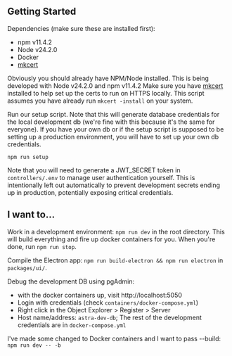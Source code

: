 ## Getting Started

Dependencies (make sure these are installed first):

- npm v11.4.2
- Node v24.2.0
- Docker
- [mkcert](https://github.com/FiloSottile/mkcert)

Obviously you should already have NPM/Node installed. This is being developed with Node v24.2.0 and npm v11.4.2
Make sure you have [mkcert](https://github.com/FiloSottile/mkcert) installed to help set up the certs to run on HTTPS locally. This script assumes you have already run `mkcert -install` on your system.

Run our setup script. Note that this will generate database credentials for the local development db (we're fine with this because it's the same for everyone). If you have your own db or if the setup script is supposed to be setting up a production environment, you will have to set up your own db credentials.

```
npm run setup
```

Note that you will need to generate a JWT_SECRET token in `controllers/.env` to manage user authentication yourself. This is intentionally left out automatically to prevent development secrets ending up in production, potentially exposing critical credentials.

## I want to...

Work in a development environment: `npm run dev` in the root directory. This will build everything and fire up docker containers for you. When you're done, run `npm run stop`.

Compile the Electron app: `npm run build-electron && npm run electron` in `packages/ui/`.

Debug the development DB using pgAdmin:

- with the docker containers up, visit http://localhost:5050
- Login with credentials (check `containers/docker-compose.yml`)
- Right click in the Object Explorer > Register > Server
- Host name/address: `astra-dev-db`; The rest of the development credentials are in `docker-compose.yml`

I've made some changed to Docker containers and I want to pass --build: `npm run dev -- -b`